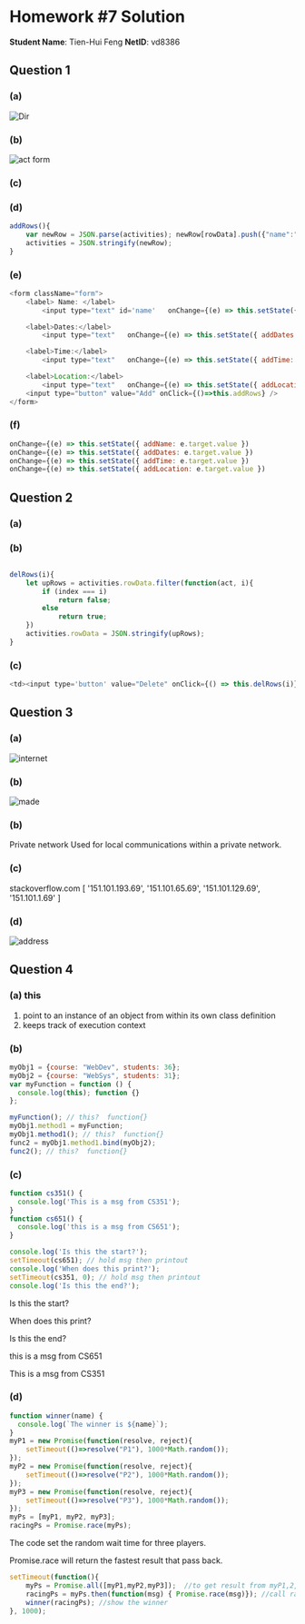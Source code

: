 # Homework #7 Solution

**Student Name**:  Tien-Hui Feng
**NetID**: vd8386


## Question 1 

### (a) 
![Dir](images/1a.JPG)
### (b)
![act form](images/1b.JPG)

### (c)

### (d)
```javascript 
addRows(){
    var newRow = JSON.parse(activities); newRow[rowData].push({"name":"1","location":this.state.location,"time":this.state.time,"dates":this.state.dates });
    activities = JSON.stringify(newRow);
}
```
### (e)
```javascript 
<form className="form">
    <label> Name: </label>
        <input type="text" id='name'   onChange={(e) => this.setState({ addName: e.target.value })} />

    <label>Dates:</label>
        <input type="text"   onChange={(e) => this.setState({ addDates: e.target.value })} />

    <label>Time:</label>
        <input type="text"   onChange={(e) => this.setState({ addTime: e.target.value })} />

    <label>Location:</label>
        <input type="text"   onChange={(e) => this.setState({ addLocation: e.target.value })} />
    <input type="button" value="Add" onClick={()=>this.addRows} />
</form>    
```

### (f)
```javascript 
onChange={(e) => this.setState({ addName: e.target.value })
onChange={(e) => this.setState({ addDates: e.target.value })
onChange={(e) => this.setState({ addTime: e.target.value })
onChange={(e) => this.setState({ addLocation: e.target.value })
```

## Question 2 

### (a)


### (b)
```javascript 

delRows(i){
    let upRows = activities.rowData.filter(function(act, i){
        if (index === i)
            return false; 
        else
            return true; 
    })
    activities.rowData = JSON.stringify(upRows);
}

```

### (c)

```javascript 
<td><input type='button' value="Delete" onClick={() => this.delRows(i)}/></td>
```

## Question 3

### (a)
![internet](images/3a.JPG)


### (b)
![made](images/3b.JPG)

### (b)
Private network	
Used for local communications within a private network.

### (c)
stackoverflow.com
[ '151.101.193.69', '151.101.65.69', '151.101.129.69', '151.101.1.69' ]

### (d)
![address](images/3c.JPG)
## Question 4

### (a) this 
1. point to an instance of an object from within its own class definition
2. keeps track of execution context

### (b)
```javascript
myObj1 = {course: "WebDev", students: 36};
myObj2 = {course: "WebSys", students: 31};
var myFunction = function () {
  console.log(this); function {}
};

myFunction(); // this?  function{}
myObj1.method1 = myFunction;
myObj1.method1(); // this?  function{}
func2 = myObj1.method1.bind(myObj2);
func2(); // this?  function{}

```

### (c)

``` javascript 
function cs351() {
  console.log('This is a msg from CS351');
}
function cs651() {
  console.log('this is a msg from CS651');
}

console.log('Is this the start?');
setTimeout(cs651); // hold msg then printout
console.log('When does this print?');
setTimeout(cs351, 0); // hold msg then printout
console.log('Is this the end?');
```
Is this the start?

When does this print?

Is this the end?

this is a msg from CS651

This is a msg from CS351

### (d)
``` javascript
function winner(name) {
  console.log(`The winner is ${name}`);
}
myP1 = new Promise(function(resolve, reject){
    setTimeout(()=>resolve("P1"), 1000*Math.random());
});
myP2 = new Promise(function(resolve, reject){
    setTimeout(()=>resolve("P2"), 1000*Math.random());
});
myP3 = new Promise(function(resolve, reject){
    setTimeout(()=>resolve("P3"), 1000*Math.random());
});
myPs = [myP1, myP2, myP3];
racingPs = Promise.race(myPs);
```
The code set the random wait time for three players.

Promise.race will return the fastest result that pass back.

```javascript 
setTimeout(function(){
    myPs = Promise.all([myP1,myP2,myP3]);  //to get result from myP1,2,3
    racingPs = myPs.then(function(msg) { Promise.race(msg)}); //call race after myPs result
    winner(racingPs); //show the winner
}, 1000);

```




